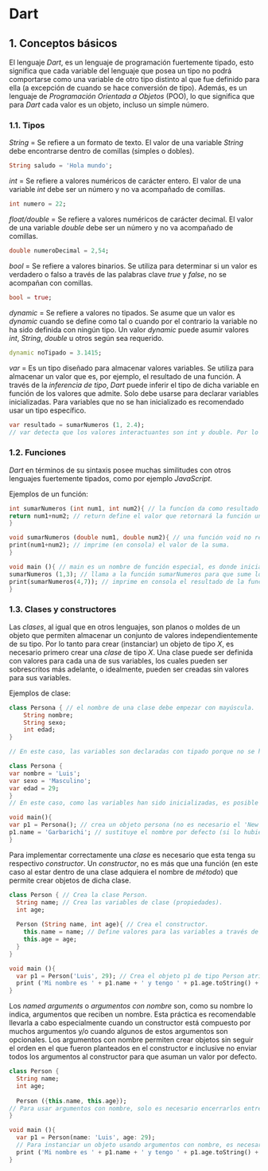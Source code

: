 # Dart

## 1. Conceptos básicos

El lenguaje *Dart*, es un lenguaje de programación fuertemente tipado, esto significa que cada variable del lenguaje que posea un tipo no podrá comportarse como una variable de otro tipo distinto al que fue definido para ella (a excepción de cuando se hace conversión de tipo). Además, es un lenguaje de *Programación Orientada a Objetos* (POO), lo que significa que para *Dart* cada valor es un objeto, incluso un simple número. 

### 1.1. Tipos

*String* = Se refiere a un formato de texto. El valor de una variable *String* debe encontrarse dentro de comillas (simples o dobles).

```dart
String saludo = 'Hola mundo';
```

*int* = Se refiere a valores numéricos de carácter entero. El valor de una variable *int* debe ser un número y no va acompañado de comillas. 

```dart
int numero = 22;
```

*float/double* = Se refiere a valores numéricos de carácter decimal. El valor de una variable *double* debe ser un número y no va acompañado de comillas. 

```dart
double numeroDecimal = 2,54;
```

*bool* = Se refiere a valores binarios. Se utiliza para determinar si un valor es verdadero o falso a través de las palabras clave *true* y *false*, no se acompañan con comillas.

```dart
bool = true;
```

*dynamic* = Se refiere a valores no tipados. Se asume que un valor es *dynamic* cuando se define como tal o cuando por el contrario la variable no ha sido definida con ningún tipo. Un valor *dynamic* puede asumir valores *int*, *String*, *double* u otros según sea requerido. 

```dart
dynamic noTipado = 3.1415;
```

*var* = Es un tipo diseñado para almacenar valores variables. Se utiliza para almacenar un valor que es, por ejemplo, el resultado de una función. A través de la *inferencia de tipo*, *Dart* puede inferir el tipo de dicha variable en función de los valores que admite. Solo debe usarse para declarar variables inicializadas. Para variables que no se han inicializado es recomendado usar un tipo específico. 

```dart
var resultado = sumarNumeros (1, 2.4);
// var detecta que los valores interactuantes son int y double. Por lo tanto, asume el tipo del valor más amplio, en este caso, double.
```

### 1.2. Funciones

*Dart* en términos de su sintaxis posee muchas similitudes con otros lenguajes fuertemente tipados, como por ejemplo *JavaScript*. 

Ejemplos de un función:

```dart
int sumarNumeros (int num1, int num2){ // la funcíon da como resultado un valor entero (int).
return num1+num2; // return define el valor que retornará la función una vez sea llamada.
}
```

```dart
void sumarNumeros (double num1, double num2){ // una función void no retorna ningún valor.
print(num1+num2); // imprime (en consola) el valor de la suma.
}
```

```dart
void main (){ // main es un nombre de función especial, es donde inicia la ejecución del código.
sumarNumeros (1,3); // llama a la función sumarNumeros para que sume los valores 1 y 3.
print(sumarNumeros(4,7)); // imprime en consola el resultado de la función con los valors 4 y 7.
}
```

### 1.3. Clases y constructores 

Las *clases*, al igual que en otros lenguajes, son planos o moldes de un objeto que permiten almacenar un conjunto de valores independientemente de su tipo. Por lo tanto para crear (instanciar) un objeto de tipo *X*, es necesario primero crear una *clase* de tipo *X*. Una clase puede ser definida con valores para cada una de sus variables, los cuales pueden ser sobrescritos más adelante, o idealmente, pueden ser creadas sin valores para sus variables.

Ejemplos de clase:

```dart
class Persona { // el nombre de una clase debe empezar con mayúscula.
    String nombre;
    String sexo;
    int edad;
}

// En este caso, las variables son declaradas con tipado porque no se han inicializado. 
```

```dart
class Persona {
var nombre = 'Luis';
var sexo = 'Masculino';
var edad = 29;
}
// En este caso, como las variables han sido inicializadas, es posible usar el tipo var para que Dart haga inferencia de tipo. 
```

```dart
void main(){
var p1 = Persona(); // crea un objeto persona (no es necesario el 'New').
p1.name = 'Garbarichi'; // sustituye el nombre por defecto (si lo hubiera) por 'Garbarichi'.
}
```

Para implementar correctamente una *clase* es necesario que esta tenga su respectivo *constructor*. Un *constructor*, no es más que una función (en este caso al estar dentro de una clase adquiera el nombre de *método*) que permite crear objetos de dicha clase. 

```dart
class Person { // Crea la clase Person.
  String name; // Crea las variables de clase (propiedades).
  int age;
 
  Person (String name, int age){ // Crea el constructor.
    this.name = name; // Define valores para las variables a través de los argumentos recibidos. 
    this.age = age;
  }
}

void main (){
  var p1 = Person('Luis', 29); // Crea el objeto p1 de tipo Person atribuyéndole valores.
  print ('Mi nombre es ' + p1.name + ' y tengo ' + p1.age.toString() + ' años.' ); // Imprime
}
```

Los *named arguments* o *argumentos con nombre* son, como su nombre lo indica, argumentos que reciben un nombre. Esta práctica es recomendable llevarla a cabo especialmente cuando un constructor está compuesto por muchos argumentos y/o cuando algunos de estos argumentos son opcionales. Los argumentos con nombre permiten crear objetos sin seguir el orden en el que fueron planteados en el constructor e inclusive no enviar todos los argumentos al constructor para que asuman un valor por defecto.

```dart
class Person { 
  String name; 
  int age;
 
  Person ({this.name, this.age});
// Para usar argumentos con nombre, solo es necesario encerrarlos entre corchetes (dentro del paréntesis). Además, podemos definir directamente en los argumentos (mediante 'this.') los valores que queremos almacenar en el objeto. Esto, nos permite tomar un atajo y no definir los valores dentro del método Person.
}

void main (){
  var p1 = Person(name: 'Luis', age: 29);
  // Para instanciar un objeto usando argumentos con nombre, es necesario indicar el nombre del argumento antes del valor. Esto nos permite llenar los campos en cualquier orden. 
  print ('Mi nombre es ' + p1.name + ' y tengo ' + p1.age.toString() + ' años.' ); 
}
```

